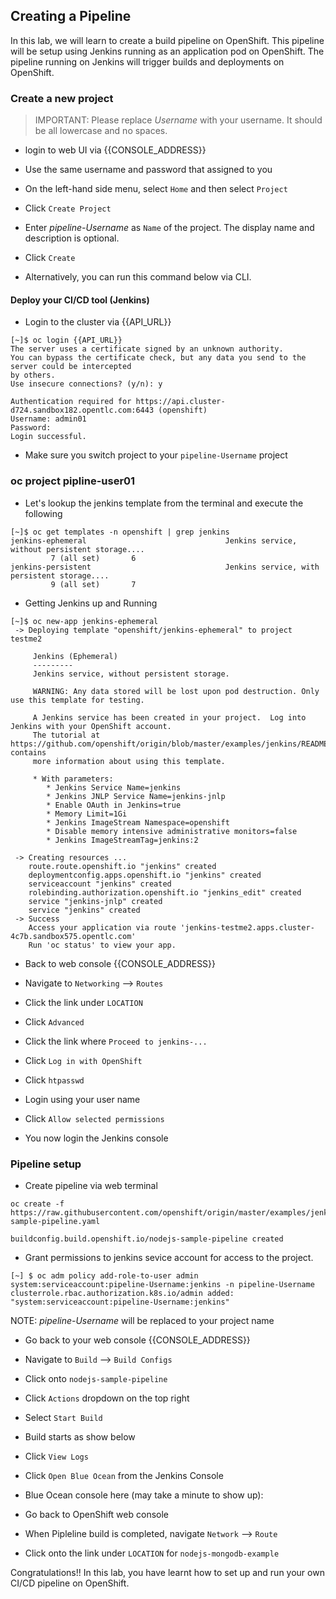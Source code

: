 ## Creating a Pipeline

In this lab, we will learn to create a build pipeline on OpenShift. This
pipeline will be setup using Jenkins running as an application pod on
OpenShift. The pipeline running on Jenkins will trigger builds and
deployments on OpenShift.

### Create a new project

> IMPORTANT: Please replace *Username* with your username. It should be all lowercase and no spaces.

- login to web UI via {{CONSOLE_ADDRESS}}

- Use the same username and password that assigned to you

- On the left-hand side menu, select `Home` and then select `Project`

- Click `Create Project`

- Enter *pipeline-Username* as `Name` of the project. The display name and description is optional.

- Click `Create`

- Alternatively, you can run this command below via CLI.

#### Deploy your CI/CD tool (Jenkins)

- Login to the cluster via {{API_URL}}

```
[~]$ oc login {{API_URL}}
The server uses a certificate signed by an unknown authority.
You can bypass the certificate check, but any data you send to the server could be intercepted
by others.
Use insecure connections? (y/n): y

Authentication required for https://api.cluster-d724.sandbox182.opentlc.com:6443 (openshift)
Username: admin01
Password:
Login successful.
```

- Make sure you switch project to your `pipeline-Username` project

### oc project pipline-user01

- Let's lookup the jenkins template from the terminal and execute the following

```
[~]$ oc get templates -n openshift | grep jenkins
jenkins-ephemeral                               Jenkins service, without persistent storage....
         7 (all set)       6
jenkins-persistent                              Jenkins service, with persistent storage....
         9 (all set)       7
```

- Getting Jenkins up and Running

```
[~]$ oc new-app jenkins-ephemeral
 -> Deploying template "openshift/jenkins-ephemeral" to project testme2

     Jenkins (Ephemeral)
     ---------
     Jenkins service, without persistent storage.

     WARNING: Any data stored will be lost upon pod destruction. Only use this template for testing.

     A Jenkins service has been created in your project.  Log into Jenkins with your OpenShift account.
     The tutorial at https://github.com/openshift/origin/blob/master/examples/jenkins/README.md contains
     more information about using this template.

     * With parameters:
        * Jenkins Service Name=jenkins
        * Jenkins JNLP Service Name=jenkins-jnlp
        * Enable OAuth in Jenkins=true
        * Memory Limit=1Gi
        * Jenkins ImageStream Namespace=openshift
        * Disable memory intensive administrative monitors=false
        * Jenkins ImageStreamTag=jenkins:2

 -> Creating resources ...
    route.route.openshift.io "jenkins" created
    deploymentconfig.apps.openshift.io "jenkins" created
    serviceaccount "jenkins" created
    rolebinding.authorization.openshift.io "jenkins_edit" created
    service "jenkins-jnlp" created
    service "jenkins" created
 -> Success
    Access your application via route 'jenkins-testme2.apps.cluster-4c7b.sandbox575.opentlc.com'
    Run 'oc status' to view your app.
```

- Back to web console {{CONSOLE_ADDRESS}}

- Navigate to `Networking` --> `Routes`

- Click the link under `LOCATION`

- Click `Advanced`

- Click the link where `Proceed to jenkins-...`

- Click `Log in with OpenShift`

- Click `htpasswd`

- Login using your user name

- Click `Allow selected permissions`

- You now login the Jenkins console

### Pipeline setup

- Create pipeline via web terminal

```
oc create -f https://raw.githubusercontent.com/openshift/origin/master/examples/jenkins/pipeline/nodejs-sample-pipeline.yaml
```

```
buildconfig.build.openshift.io/nodejs-sample-pipeline created
```

- Grant permissions to jenkins sevice account for access to the project.

```
[~] $ oc adm policy add-role-to-user admin system:serviceaccount:pipeline-Username:jenkins -n pipeline-Username
clusterrole.rbac.authorization.k8s.io/admin added: "system:serviceaccount:pipeline-Username:jenkins"
```

NOTE: *pipeline-Username* will be replaced to your project name

- Go back to your web console {{CONSOLE_ADDRESS}}

- Navigate to `Build` --> `Build Configs`

- Click onto `nodejs-sample-pipeline`

- Click `Actions` dropdown on the top right

- Select `Start Build`

- Build starts as show below

- Click `View Logs`

- Click `Open Blue Ocean` from the Jenkins Console

- Blue Ocean console here (may take a minute to show up):

- Go back to OpenShift web console

- When Pipleline build is completed, navigate `Network` --> `Route`

- Click onto the link under `LOCATION` for `nodejs-mongodb-example`

Congratulations!! In this lab, you have learnt how to set up and run
your own CI/CD pipeline on OpenShift.

## 